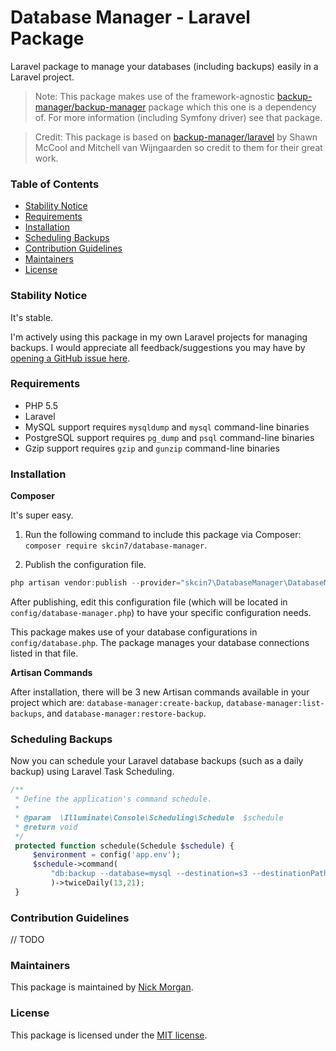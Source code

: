 # Database Manager - Laravel Package

Laravel package to manage your databases (including backups) easily in a Laravel project.

> Note: This package makes use of the framework-agnostic [backup-manager/backup-manager](https://github.com/backup-manager/backup-manager) package which this one is a dependency of. For more information (including Symfony driver) see that package.

> Credit: This package is based on [backup-manager/laravel](https://github.com/backup-manager/laravel) by Shawn McCool and Mitchell van Wijngaarden so credit to them for their great work.

### Table of Contents

- [Stability Notice](#stability-notice)
- [Requirements](#requirements)
- [Installation](#installation)
- [Scheduling Backups](#scheduling-backups)
- [Contribution Guidelines](#contribution-guidelines)
- [Maintainers](#maintainers)
- [License](#license)

### Stability Notice

It's stable.

I'm actively using this package in my own Laravel projects for managing backups. I would appreciate all feedback/suggestions you may have by [opening a GitHub issue here](https://github.com/skcin7/database-manager).

### Requirements

- PHP 5.5
- Laravel
- MySQL support requires `mysqldump` and `mysql` command-line binaries
- PostgreSQL support requires `pg_dump` and `psql` command-line binaries
- Gzip support requires `gzip` and `gunzip` command-line binaries

### Installation

**Composer**

It's super easy.

1. Run the following command to include this package via Composer: `composer require skcin7/database-manager`.

2. Publish the configuration file.

```php
php artisan vendor:publish --provider="skcin7\DatabaseManager\DatabaseManagerServiceProvider"
```

After publishing, edit this configuration file (which will be located in `config/database-manager.php`) to have your specific configuration needs.

This package makes use of your database configurations in `config/database.php`. The package manages your database connections listed in that file.

**Artisan Commands**

After installation, there will be 3 new Artisan commands available in your project which are: `database-manager:create-backup`, `database-manager:list-backups`, and `database-manager:restore-backup`.

### Scheduling Backups

Now you can schedule your Laravel database backups (such as a daily backup) using Laravel Task Scheduling.

```PHP
/**
 * Define the application's command schedule.
 *
 * @param  \Illuminate\Console\Scheduling\Schedule  $schedule
 * @return void
 */
 protected function schedule(Schedule $schedule) {
     $environment = config('app.env');
     $schedule->command(
         "db:backup --database=mysql --destination=s3 --destinationPath=/{$environment}/projectname --timestamp="Y_m_d_H_i_s" --compression=gzip"
         )->twiceDaily(13,21);
 }
```

### Contribution Guidelines

// TODO

### Maintainers

This package is maintained by [Nick Morgan](http://nicholas-morgan.com).

### License

This package is licensed under the [MIT license](https://github.com/skcin7/database-manager/blob/master/LICENSE.md).
